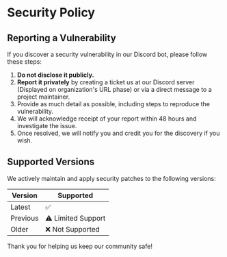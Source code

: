 # Security Policy

## Reporting a Vulnerability

If you discover a security vulnerability in our Discord bot, please follow these steps:

1. **Do not disclose it publicly.**
2. **Report it privately** by creating a ticket us at our Discord server (Displayed on organization's URL phase) or via a direct message to a project maintainer.
3. Provide as much detail as possible, including steps to reproduce the vulnerability.
4. We will acknowledge receipt of your report within 48 hours and investigate the issue.
5. Once resolved, we will notify you and credit you for the discovery if you wish.

## Supported Versions

We actively maintain and apply security patches to the following versions:

| Version  | Supported          |
| -------- | ------------------ |
| Latest   | ✅                 |
| Previous | ⚠️ Limited Support |
| Older    | ❌ Not Supported   |

Thank you for helping us keep our community safe!
